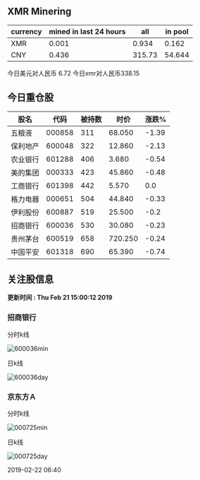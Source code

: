 ## XMR Minering

|currency|mined in last 24 hours|all|in pool|
|---|---|---|---|
|XMR|0.001|0.934|0.162|
|CNY|0.436|315.73|54.644|

今日美元对人民币 6.72	今日xmr对人民币338.15


## 今日重仓股 

|股名|代码|被持数|时价|涨跌%|
|---|---|---|---|---|
|五粮液|000858|311|68.050|-1.39|
|保利地产|600048|322|12.860|-2.13|
|农业银行|601288|406|3.680|-0.54|
|美的集团|000333|423|45.860|-0.48|
|工商银行|601398|442|5.570|0.0|
|格力电器|000651|504|44.840|-0.33|
|伊利股份|600887|519|25.500|-0.2|
|招商银行|600036|530|30.080|-0.23|
|贵州茅台|600519|658|720.250|-0.24|
|中国平安|601318|690|65.390|-0.74|

## 关注股信息
**更新时间 : Thu Feb 21 15:00:12 2019**
### 招商银行 
分时k线

![600036min](http://image.sinajs.cn/newchart/min/n/sh600036.gif)

日k线

![600036day](http://image.sinajs.cn/newchart/daily/n/sh600036.gif)

### 京东方Ａ 
分时k线

![000725min](http://image.sinajs.cn/newchart/min/n/sz000725.gif)

日k线

![000725day](http://image.sinajs.cn/newchart/daily/n/sz000725.gif)

2019-02-22 06:40